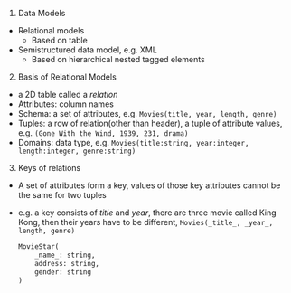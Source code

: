 1. Data Models
  - Relational models
    * Based on table
  - Semistructured data model, e.g. XML
    * Based on hierarchical nested tagged elements

2. Basis of Relational Models
  - a 2D table called a _relation_
  - Attributes: column names
  - Schema: a set of attributes, e.g. `Movies(title, year, length, genre)`
  - Tuples: a row of relation(other than header), a tuple of attribute values, e.g. `(Gone With the Wind, 1939, 231, drama)`
  - Domains: data type, e.g. `Movies(title:string, year:integer, length:integer, genre:string)`

3. Keys of relations
  - A set of attributes form a key, values of those key attributes cannot be the same for two tuples
  - e.g. a key consists of _title_ and _year_, there are three movie called King Kong, then their years have to be different, `Movies(_title_, _year_, length, genre)`
  
    ```sql
    MovieStar(
        _name_: string,
        address: string,
        gender: string
    )
    ```
 
